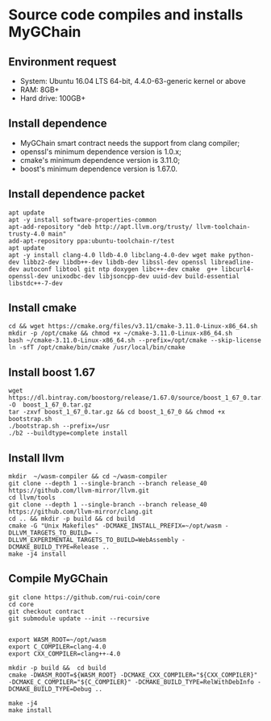 # Source code compiles and installs MyGChain

## Environment request
* System: Ubuntu 16.04 LTS 64-bit, 4.4.0-63-generic kernel or above
* RAM: 8GB+
* Hard drive: 100GB+

## Install dependence

* MyGChain smart contract needs the support from clang compiler;
* openssl's minimum dependence version is 1.0.x;
* cmake's minimum dependence version is 3.11.0;
* boost's minimum dependence version is 1.67.0.

## Install dependence packet

```
apt update
apt -y install software-properties-common
apt-add-repository "deb http://apt.llvm.org/trusty/ llvm-toolchain-trusty-4.0 main"
add-apt-repository ppa:ubuntu-toolchain-r/test
apt update
apt -y install clang-4.0 lldb-4.0 libclang-4.0-dev wget make python-dev libbz2-dev libdb++-dev libdb-dev libssl-dev openssl libreadline-dev autoconf libtool git ntp doxygen libc++-dev cmake  g++ libcurl4-openssl-dev unixodbc-dev libjsoncpp-dev uuid-dev build-essential libstdc++-7-dev
```

## Install cmake
```
cd && wget https://cmake.org/files/v3.11/cmake-3.11.0-Linux-x86_64.sh
mkdir -p /opt/cmake && chmod +x ~/cmake-3.11.0-Linux-x86_64.sh
bash ~/cmake-3.11.0-Linux-x86_64.sh --prefix=/opt/cmake --skip-license
ln -sfT /opt/cmake/bin/cmake /usr/local/bin/cmake
```

## Install boost 1.67
```
wget https://dl.bintray.com/boostorg/release/1.67.0/source/boost_1_67_0.tar.gz -O  boost_1_67_0.tar.gz
tar -zxvf boost_1_67_0.tar.gz && cd boost_1_67_0 && chmod +x bootstrap.sh
./bootstrap.sh --prefix=/usr
./b2 --buildtype=complete install
```

## Install llvm
```
mkdir  ~/wasm-compiler && cd ~/wasm-compiler
git clone --depth 1 --single-branch --branch release_40 https://github.com/llvm-mirror/llvm.git
cd llvm/tools
git clone --depth 1 --single-branch --branch release_40 https://github.com/llvm-mirror/clang.git
cd .. && mkdir -p build && cd build
cmake -G "Unix Makefiles" -DCMAKE_INSTALL_PREFIX=~/opt/wasm -DLLVM_TARGETS_TO_BUILD= -DLLVM_EXPERIMENTAL_TARGETS_TO_BUILD=WebAssembly -DCMAKE_BUILD_TYPE=Release ..
make -j4 install
```

## Compile MyGChain
```
git clone https://github.com/rui-coin/core
cd core
git checkout contract
git submodule update --init --recursive


export WASM_ROOT=~/opt/wasm
export C_COMPILER=clang-4.0
export CXX_COMPILER=clang++-4.0

mkdir -p build &&  cd build
cmake -DWASM_ROOT=${WASM_ROOT} -DCMAKE_CXX_COMPILER="${CXX_COMPILER}" -DCMAKE_C_COMPILER="${C_COMPILER}" -DCMAKE_BUILD_TYPE=RelWithDebInfo -DCMAKE_BUILD_TYPE=Debug ..

make -j4
make install
```
